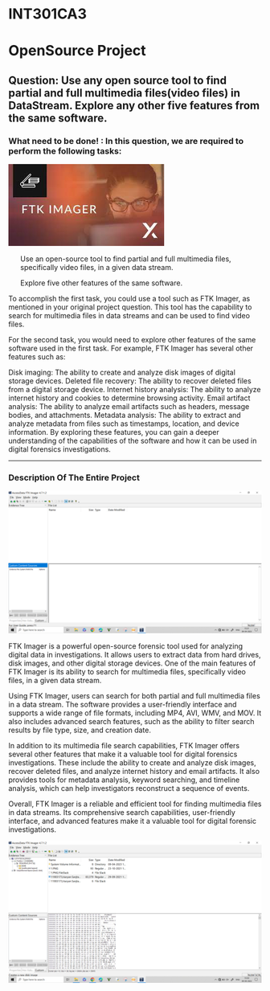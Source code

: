 # INT301CA3
<h1>OpenSource Project</h1>
<h2><b>Question:</b> Use any open source tool to find partial and full multimedia files(video files) in DataStream.
Explore any other five features from the same software.
</h2>
<h3>What need to be done! : In this question, we are required to perform the following tasks:</h3>
<img src="assets/ftk.jpeg" alt="FTK Imager" >

<p>
<ul>
<l>Use an open-source tool to find partial and full multimedia files, specifically video files, in a given data stream.</l>

<l>Explore five other features of the same software.</l>
</ul>
To accomplish the first task, you could use a tool such as FTK Imager, as mentioned in your original project question. This tool has the capability to search for multimedia files in data streams and can be used to find video files.

For the second task, you would need to explore other features of the same software used in the first task. For example, FTK Imager has several other features such as:

Disk imaging: The ability to create and analyze disk images of digital storage devices.
Deleted file recovery: The ability to recover deleted files from a digital storage device.
Internet history analysis: The ability to analyze internet history and cookies to determine browsing activity.
Email artifact analysis: The ability to analyze email artifacts such as headers, message bodies, and attachments.
Metadata analysis: The ability to extract and analyze metadata from files such as timestamps, location, and device information.
By exploring these features, you can gain a deeper understanding of the capabilities of the software and how it can be used in digital forensics investigations.</p>

___

<h3>Description Of The Entire Project</h3>
<img src="assets/Screenshot (2).png" alt="FTK Imager" >

<p>FTK Imager is a powerful open-source forensic tool used for analyzing digital data in investigations. It allows users to extract data from hard drives, disk images, and other digital storage devices. One of the main features of FTK Imager is its ability to search for multimedia files, specifically video files, in a given data stream.

Using FTK Imager, users can search for both partial and full multimedia files in a data stream. The software provides a user-friendly interface and supports a wide range of file formats, including MP4, AVI, WMV, and MOV. It also includes advanced search features, such as the ability to filter search results by file type, size, and creation date.

In addition to its multimedia file search capabilities, FTK Imager offers several other features that make it a valuable tool for digital forensics investigations. These include the ability to create and analyze disk images, recover deleted files, and analyze internet history and email artifacts. It also provides tools for metadata analysis, keyword searching, and timeline analysis, which can help investigators reconstruct a sequence of events.

Overall, FTK Imager is a reliable and efficient tool for finding multimedia files in data streams. Its comprehensive search capabilities, user-friendly interface, and advanced features make it a valuable tool for digital forensic investigations.
</p>
<img src="assets/Screenshot (25).png" alt="FTK Imager" >
